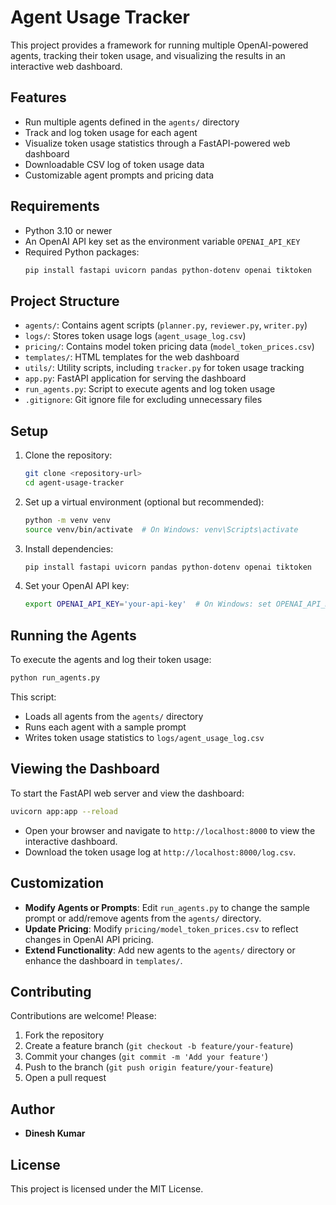# Agent Usage Tracker

This project provides a framework for running multiple OpenAI-powered agents, tracking their token usage, and visualizing the results in an interactive web dashboard.

## Features
- Run multiple agents defined in the `agents/` directory
- Track and log token usage for each agent
- Visualize token usage statistics through a FastAPI-powered web dashboard
- Downloadable CSV log of token usage data
- Customizable agent prompts and pricing data

## Requirements
- Python 3.10 or newer
- An OpenAI API key set as the environment variable `OPENAI_API_KEY`
- Required Python packages:
  ```bash
  pip install fastapi uvicorn pandas python-dotenv openai tiktoken
  ```

## Project Structure
- `agents/`: Contains agent scripts (`planner.py`, `reviewer.py`, `writer.py`)
- `logs/`: Stores token usage logs (`agent_usage_log.csv`)
- `pricing/`: Contains model token pricing data (`model_token_prices.csv`)
- `templates/`: HTML templates for the web dashboard
- `utils/`: Utility scripts, including `tracker.py` for token usage tracking
- `app.py`: FastAPI application for serving the dashboard
- `run_agents.py`: Script to execute agents and log token usage
- `.gitignore`: Git ignore file for excluding unnecessary files

## Setup
1. Clone the repository:
   ```bash
   git clone <repository-url>
   cd agent-usage-tracker
   ```
2. Set up a virtual environment (optional but recommended):
   ```bash
   python -m venv venv
   source venv/bin/activate  # On Windows: venv\Scripts\activate
   ```
3. Install dependencies:
   ```bash
   pip install fastapi uvicorn pandas python-dotenv openai tiktoken
   ```
4. Set your OpenAI API key:
   ```bash
   export OPENAI_API_KEY='your-api-key'  # On Windows: set OPENAI_API_KEY=your-api-key
   ```

## Running the Agents
To execute the agents and log their token usage:
```bash
python run_agents.py
```
This script:
- Loads all agents from the `agents/` directory
- Runs each agent with a sample prompt
- Writes token usage statistics to `logs/agent_usage_log.csv`

## Viewing the Dashboard
To start the FastAPI web server and view the dashboard:
```bash
uvicorn app:app --reload
```
- Open your browser and navigate to `http://localhost:8000` to view the interactive dashboard.
- Download the token usage log at `http://localhost:8000/log.csv`.

## Customization
- **Modify Agents or Prompts**: Edit `run_agents.py` to change the sample prompt or add/remove agents from the `agents/` directory.
- **Update Pricing**: Modify `pricing/model_token_prices.csv` to reflect changes in OpenAI API pricing.
- **Extend Functionality**: Add new agents to the `agents/` directory or enhance the dashboard in `templates/`.

## Contributing
Contributions are welcome! Please:
1. Fork the repository
2. Create a feature branch (`git checkout -b feature/your-feature`)
3. Commit your changes (`git commit -m 'Add your feature'`)
4. Push to the branch (`git push origin feature/your-feature`)
5. Open a pull request

## Author
- **Dinesh Kumar**

## License
This project is licensed under the MIT License.